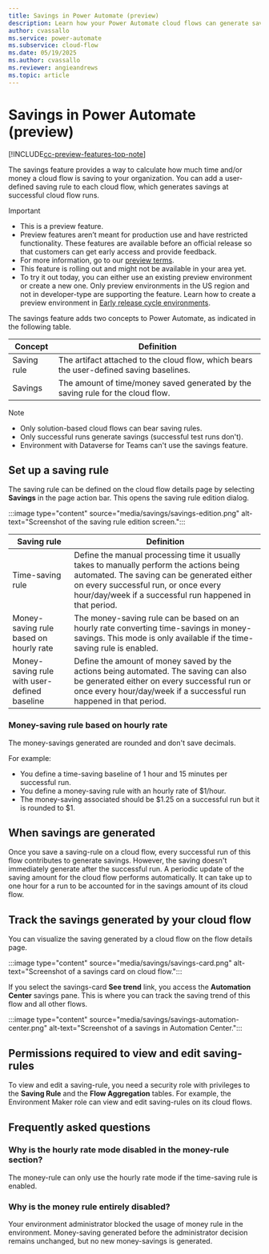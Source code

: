 ```yaml
---
title: Savings in Power Automate (preview)
description: Learn how your Power Automate cloud flows can generate savings to track the impact of your automation in terms of time and money saved.
author: cvassallo
ms.service: power-automate
ms.subservice: cloud-flow
ms.date: 05/19/2025
ms.author: cvassallo
ms.reviewer: angieandrews
ms.topic: article
---
```


# Savings in Power Automate (preview)

[!INCLUDE[cc-preview-features-top-note](./includes/cc-preview-features-top-note.md)]

The savings feature provides a way to calculate how much time and/or money a cloud flow is saving to your organization. You can add a user-defined saving rule to each cloud flow, which generates savings at successful cloud flow runs.

> [!IMPORTANT]
>- This is a preview feature.
>- Preview features aren’t meant for production use and have restricted functionality. These features are available before an official release so that customers can get early access and provide feedback.
>- For more information, go to our [preview terms](https://go.microsoft.com/fwlink/?linkid=2189520).
>- This feature is rolling out and might not be available in your area yet.
>- To try it out today, you can either use an existing preview environment or create a new one. Only preview environments in the US region and not in developer-type are supporting the feature. Learn how to create a preview environment in [Early release cycle environments](/power-platform/admin/early-release).

The savings feature adds two concepts to Power Automate, as indicated in the following table.

|Concept|Definition|
|----|-------------------------------------------|
|Saving rule|The artifact attached to the cloud flow, which bears the user-defined saving baselines.|
|Savings|The amount of time/money saved generated by the saving rule for the cloud flow.|

> [!NOTE]
>
> - Only solution-based cloud flows can bear saving rules.
> - Only successful runs generate savings (successful test runs don't).
> - Environment with Dataverse for Teams can't use the savings feature.

## Set up a saving rule

The saving rule can be defined on the cloud flow details page by selecting **Savings** in the page action bar. This opens the saving rule edition dialog.

:::image type="content" source="media/savings/savings-edition.png" alt-text="Screenshot of the saving rule edition screen.":::

|Saving rule|Definition|
|----|-------------------------------------------|
|Time-saving rule|Define the manual processing time it usually takes to manually perform the actions being automated. The saving can be generated either on every successful run, or once every hour/day/week if a successful run happened in that period.|
|Money-saving rule based on hourly rate|The money-saving rule can be based on an hourly rate converting time-savings in money-savings. This mode is only available if the time-saving rule is enabled.|
|Money-saving rule with user-defined baseline|Define the amount of money saved by the actions being automated. The saving can also be generated either on every successful run or once every hour/day/week if a successful run happened in that period.|

### Money-saving rule based on hourly rate

The money-savings generated are rounded and don't save decimals.

For example:
- You define a time-saving baseline of 1 hour and 15 minutes per successful run.
- You define a money-saving rule with an hourly rate of $1/hour.
- The money-saving associated should be $1.25 on a successful run but it is rounded to $1.

## When savings are generated

Once you save a saving-rule on a cloud flow, every successful run of this flow contributes to generate savings. However, the saving doesn't immediately generate after the successful run. A periodic update of the saving amount for the cloud flow performs automatically. It can take up to one hour for a run to be accounted for in the savings amount of its cloud flow.

## Track the savings generated by your cloud flow

You can visualize the saving generated by a cloud flow on the flow details page.

:::image type="content" source="media/savings/savings-card.png" alt-text="Screenshot of a savings card on cloud flow.":::

If you select the savings-card **See trend** link, you access the **Automation Center** savings pane. This is where you can track the saving trend of this flow and all other flows.

:::image type="content" source="media/savings/savings-automation-center.png" alt-text="Screenshot of a savings in Automation Center.":::

## Permissions required to view and edit saving-rules

To view and edit a saving-rule, you need a security role with privileges to the **Saving Rule** and the **Flow Aggregation** tables. For example, the Environment Maker role can view and edit saving-rules on its cloud flows.

## Frequently asked questions

### Why is the hourly rate mode disabled in the money-rule section?

The money-rule can only use the hourly rate mode if the time-saving rule is enabled.

### Why is the money rule entirely disabled?

Your environment administrator blocked the usage of money rule in the environment. Money-saving generated before the administrator decision remains unchanged, but no new money-savings is generated.

